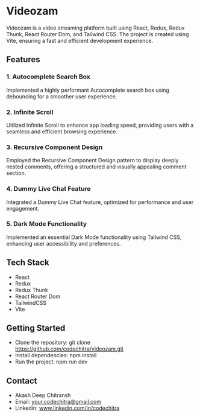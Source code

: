 # Videozam

Videozam is a video streaming platform built using React, Redux, Redux Thunk, React Router Dom, and Tailwind CSS. The project is created using Vite, ensuring a fast and efficient development experience.


## Features

### 1. Autocomplete Search Box
Implemented a highly performant Autocomplete search box using debouncing for a smoother user experience.

### 2. Infinite Scroll
Utilized Infinite Scroll to enhance app loading speed, providing users with a seamless and efficient browsing experience.

### 3. Recursive Component Design
Employed the Recursive Component Design pattern to display deeply nested comments, offering a structured and visually appealing comment section.

### 4. Dummy Live Chat Feature
Integrated a Dummy Live Chat feature, optimized for performance and user engagement.

### 5. Dark Mode Functionality
Implemented an essential Dark Mode functionality using Tailwind CSS, enhancing user accessibility and preferences.
## Tech Stack


* React
* Redux
* Redux Thunk
* React Router Dom
* TailwindCSS
* Vite
## Getting Started
* Clone the repository: git clone https://github.com/codechitra/videozam.git
* Install dependencies: npm install
* Run the project: npm run dev
## Contact

* Akash Deep Chitransh
* Email: your.codechitra@gmail.com
* Linkedin: www.linkedin.com/in/codechitra
